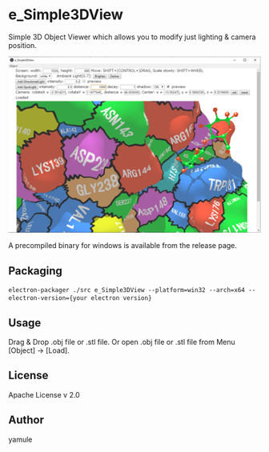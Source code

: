 # e_Simple3DView
Simple 3D Object Viewer which allows you to modify just lighting & camera position.


<img src="https://raw.githubusercontent.com/yamule/e_Simple3DView/master/docs/img/example_1.png" width="600px">


A precompiled binary for windows is available from the release page.

## Packaging
```
electron-packager ./src e_Simple3DView --platform=win32 --arch=x64 --electron-version={your electron version}
```

## Usage
Drag & Drop .obj file or .stl file.
Or open .obj file or .stl file from Menu [Object] -> [Load].


## License
Apache License v 2.0

## Author
yamule

